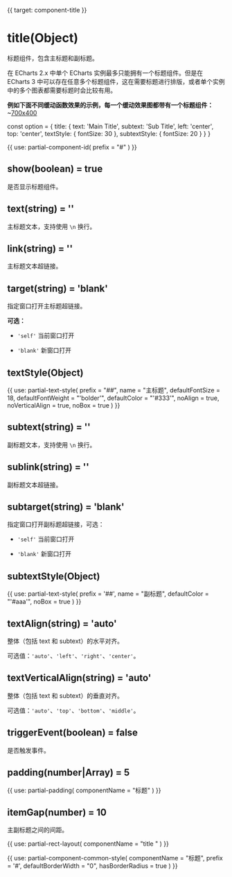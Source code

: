
{{ target: component-title }}

# title(Object)

标题组件，包含主标题和副标题。

在 ECharts 2.x 中单个 ECharts 实例最多只能拥有一个标题组件。但是在 ECharts 3 中可以存在任意多个标题组件，这在需要标题进行排版，或者单个实例中的多个图表都需要标题时会比较有用。

**例如下面不同缓动函数效果的示例，每一个缓动效果图都带有一个标题组件：**
~[700x400](${galleryViewPath}line-easing&edit=1&reset=1)

<ExampleBaseOption name="title-only" title="只有标题的实例" title-en="Title">
const option = {
    title: {
        text: 'Main Title',
        subtext: 'Sub Title',
        left: 'center',
        top: 'center',
        textStyle: {
            fontSize: 30
        },
        subtextStyle: {
            fontSize: 20
        }
    }
}
</ExampleBaseOption>

{{ use: partial-component-id(
    prefix = "#"
) }}

## show(boolean) = true

<ExampleUIControlBoolean default="true" />

是否显示标题组件。

## text(string) = ''

<ExampleUIControlText />

主标题文本，支持使用 `\n` 换行。

## link(string) = ''

主标题文本超链接。

## target(string) = 'blank'

指定窗口打开主标题超链接。

**可选：**

+ `'self'` 当前窗口打开

+ `'blank'` 新窗口打开

## textStyle(Object)

{{ use: partial-text-style(
    prefix = "##",
    name = "主标题",
    defaultFontSize = 18,
    defaultFontWeight = "'bolder'",
    defaultColor = "'#333'",
    noAlign = true,
    noVerticalAlign = true,
    noBox = true
) }}

## subtext(string) = ''

<ExampleUIControlText />

副标题文本，支持使用 `\n` 换行。

## sublink(string) = ''

副标题文本超链接。

## subtarget(string) = 'blank'

指定窗口打开副标题超链接，可选：

+ `'self'` 当前窗口打开

+ `'blank'` 新窗口打开

## subtextStyle(Object)

{{ use: partial-text-style(
    prefix = '##',
    name = "副标题",
    defaultColor = "'#aaa'",
    noBox = true
) }}

## textAlign(string) = 'auto'

<ExampleUIControlEnum options="auto,left,center,right" default="auto" />

整体（包括 text 和 subtext）的水平对齐。

可选值：`'auto'`、`'left'`、`'right'`、`'center'`。

## textVerticalAlign(string) = 'auto'

<ExampleUIControlEnum options="auto,top,middle,bottom" default="auto" />

整体（包括 text 和 subtext）的垂直对齐。

可选值：`'auto'`、`'top'`、`'bottom'`、`'middle'`。

## triggerEvent(boolean) = false

是否触发事件。

## padding(number|Array) = 5

{{ use: partial-padding(
    componentName = "标题"
) }}

## itemGap(number) = 10

<ExampleUIControlNumber min="0" default="10" step="1" />

主副标题之间的间距。

{{ use: partial-rect-layout(
    componentName = "title "
) }}

{{ use: partial-component-common-style(
    componentName = "标题",
    prefix = '#',
    defaultBorderWidth = "0",
    hasBorderRadius = true
) }}

